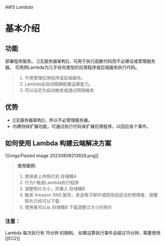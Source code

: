 *AWS Lambda*
# 基本介绍
## 功能
部署程序服务。
[[无服务器架构]]，可用于执行函数代码而不必建设或管理服务器。
可用用Lambda为几乎任何类型的应用程序或后端服务执行代码。
>1. 不用管理应用程序或后端服务。
>2. Lambda会自动精确配置运算能力。
>3. 可以设定为自动触发或通过网络触发

## 优势
- [[无服务器架构]]，所以不必管理服务器。
- 内建持续扩展功能，可通过执行代码来扩展应用程序，以回应各个事件。
## 如何使用 Lambda 构建云端解决方案
![[imgs/Pasted image 20230809213926.png]]
>**使用案例:**
>1. 使用者上传照片到 存储桶A
>2. 行为1 触发Lambda执行程序
>	1. 调整照片大小，并置入 存储桶B
>	2. 触发 Amazon SNS 服务，发送电子邮件或短信给适当的使用者，提醒照片已经可以下载
>3. 使用者可以从 存储桶B 下载调整过大小的照片

### 注意：
Lambda 每次执行有 15分钟 的限制。
如果运算执行事件会超过15分钟，需要使用[[EC2]]


